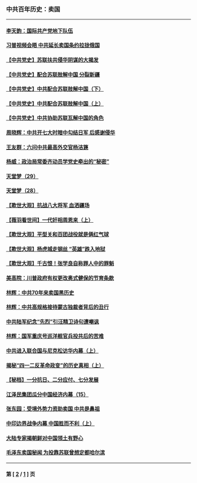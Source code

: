 ### 中共百年历史：卖国
---
#### [李天韵：国际共产党地下队伍](../../pages/nf1176117/n13611808.md?03030430) 
#### [习普视频会晤 中共延长卖国条约拉拢俄国](../../pages/nf1176117/n13060971.md?03030430) 
#### [【中共党史】苏联扶共侵华阴谋的大揭发](../../pages/nf1176117/n13056050.md?03030430) 
#### [【中共党史】配合苏联肢解中国 分裂新疆](../../pages/nf1176117/n13040700.md?03030430) 
#### [【中共党史】中共配合苏联肢解中国（下）](../../pages/nf1176117/n13035660.md?03030430) 
#### [【中共党史】中共配合苏联肢解中国（上）](../../pages/nf1176117/n13030262.md?03030430) 
#### [【中共党史】中共协助苏联瓦解中国的角色](../../pages/nf1176117/n13018109.md?03030430) 
#### [周晓辉：中共开七大时暗中勾结日军 后感谢侵华](../../pages/nf1176117/n12921960.md?03030430) 
#### [王友群：六问中共最高外交官杨洁篪](../../pages/nf1176117/n12836495.md?03030430) 
#### [杨威：政治局常委齐动员学党史牵出的“秘密”](../../pages/nf1176117/n12764642.md?03030430) 
#### [天堂梦（29）](../../pages/nf1176117/n12408465.md?03030430) 
#### [天堂梦（28）](../../pages/nf1176117/n12408309.md?03030430) 
#### [【欺世大观】抗战八大将军 血洒疆场](../../pages/nf1176117/n12357044.md?03030430) 
#### [【薇羽看世间】一代奸相周恩来（上）](../../pages/nf1176117/n12401109.md?03030430) 
#### [【欺世大观】平型关和百团战役就是俩红气球](../../pages/nf1176117/n12359157.md?03030430) 
#### [【欺世大观】杨虎城走钢丝 “英雄”跌入地狱](../../pages/nf1176117/n12358840.md?03030430) 
#### [【欺世大观】千古恨！张学良自称罪人中的罪魁](../../pages/nf1176117/n12358629.md?03030430) 
#### [美高院：川普政府有权更改奥式健保的节育条款](../../pages/nf1176117/n12242171.md?03030430) 
#### [林辉：中共70年来卖国黑历史](../../pages/nf1176117/n11552181.md?03030430) 
#### [林辉：中共高规格接待蒙古独裁者背后的丑行](../../pages/nf1176117/n11225005.md?03030430) 
#### [中共陆军纪念“先烈”引汪精卫诗句遭嘲讽](../../pages/nf1176117/n11153345.md?03030430) 
#### [林辉：国军重庆号巡洋舰官兵投共后的苦难](../../pages/nf1176117/n10997801.md?03030430) 
#### [中共进入联合国与尼克松访华内幕（上）](../../pages/nf1176117/n10138788.md?03030430) 
#### [揭秘“四一二反革命政变”的历史真相（上）](../../pages/nf1176117/n9996650.md?03030430) 
#### [【秘档】一分抗日、二分应付、七分发展](../../pages/nf1176117/n9331484.md?03030430) 
#### [江泽民集团瓜分中国经济内幕（15）](../../pages/nf1176117/n9268584.md?03030430) 
#### [张东园：受境外势力资助卖国 中共是鼻祖](../../pages/nf1176117/n9272480.md?03030430) 
#### [中印边界战争内幕 中国胜而不利（上）](../../pages/nf1176117/n9252458.md?03030430) 
#### [大陆专家揭朝鲜对中国领土有野心](../../pages/nf1176117/n9074056.md?03030430) 
#### [毛泽东卖国秘闻 为投靠苏联曾想定都哈尔滨](../../pages/nf1176117/n9058631.md?03030430) 

---
#### 第 [ [2](./2.md?03030430) / [1](./1.md?03030430) ] 页
